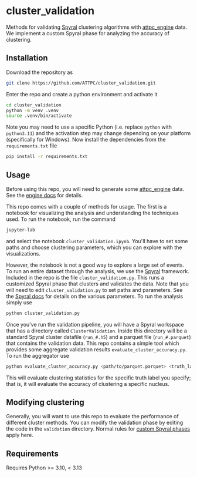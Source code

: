 # cluster_validation

Methods for validating [Spyral](https://github.com/ATTPC/Spyral) clustering algorithms 
with [attpc_engine](https://github.com/ATTPC/attpc_engine) data. We implement a custom
Spyral phase for analyzing the accuracy of clustering.

## Installation

Download the repository as

```bash
git clone https://github.com/ATTPC/cluster_validation.git
```

Enter the repo and create a python environment and activate it

```bash
cd cluster_validation
python -m venv .venv
source .venv/bin/activate
```

Note you may need to  use a specific Python (i.e. replace `python` with `python3.11`)
and the activation step may change depending on your platform (specifically for Windows).
Now install the dependencies from the `requirements.txt` file

```bash
pip install -r requirements.txt
```

## Usage

Before using this repo, you will need to generate some [attpc_engine](https://github.com/ATTPC/attpc_engine)
data. See the [engine docs](https://attpc.github.io/attpc_engine) for details.

This repo comes with a couple of methods for usage. The first is a notebook for
visualizing the analysis and understanding the techniques used. To run the notebook,
run the command

```bash
jupyter-lab
```

and select the notebook `cluster_validation.ipynb`. You'll have to set some paths and
choose clustering parameters, which you can explore with the visualizations.

However, the notebook is not a good way to explore a large set of events. To run an
entire dataset through the analysis, we use the [Spyral](https://github.com/ATTPC/Spyral)
framework. Included in the repo is the file `cluster_validation.py`. This runs a 
customized Spyral phase that clusters and validates the data. Note that you will need to
edit `cluster_validation.py` to set paths and parameters. See the 
[Spyral docs](https://attpc.github.io/Spyral) for details on the various parameters. To 
run the analysis simply use

```bash
python cluster_validation.py
```

Once you've run the validation pipeline, you will have a Spyral workspace that has a
directory called `ClusterValidation`. Inside this directory will be a standard Spyral
cluster datafile (`run_#.h5`) and a parquet file (`run_#.parquet`) that contains the
validation data. This repo contains a simple tool which provides some aggregate 
validation results `evaluate_cluster_accuracy.py`. To run the aggregator use

```bash
python evaluate_cluster_accuracy.py <path/to/parquet.parquet> <truth_label>
```

This will evaluate clustering statistics for the specific truth label you specify; that 
is, it will evaluate the accuracy of clustering a specific nucleus.


## Modifying clustering

Generally, you will want to use this repo to evaluate the performance of different cluster
methods. You can modify the validation phase by editing the code in the `validation` 
directory. Normal rules for [custom Spyral phases](https://attpc.github.io/Spyral/user_guide/extending)
apply here.

## Requirements

Requires Python >= 3.10, < 3.13
